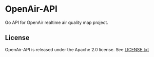 # OpenAir-API

Go API for OpenAir realtime air quality map project.

## License

OpenAir-API is released under the Apache 2.0 license. See [LICENSE.txt](https://github.com/openairtech/api/blob/master/LICENSE.txt)
